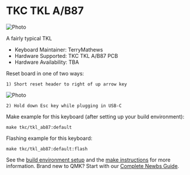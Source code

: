 # TKC TKL A/B87

![Photo](https://i.imgur.com/BRHfEbH.jpg)

A fairly typical TKL

* Keyboard Maintainer: TerryMathews
* Hardware Supported: TKC TKL A/B87 PCB
* Hardware Availability: TBA

	
Reset board in one of two ways:

	1) Short reset header to right of up arrow key
![Photo](https://i.imgur.com/S01CTTG.jpg)
	
	2) Hold down Esc key while plugging in USB-C

Make example for this keyboard (after setting up your build environment):

    make tkc/tkl_ab87:default

Flashing example for this keyboard:

    make tkc/tkl_ab87:default:flash

See the [build environment setup](https://docs.qmk.fm/#/getting_started_build_tools) and the [make instructions](https://docs.qmk.fm/#/getting_started_make_guide) for more information. Brand new to QMK? Start with our [Complete Newbs Guide](https://docs.qmk.fm/#/newbs).
